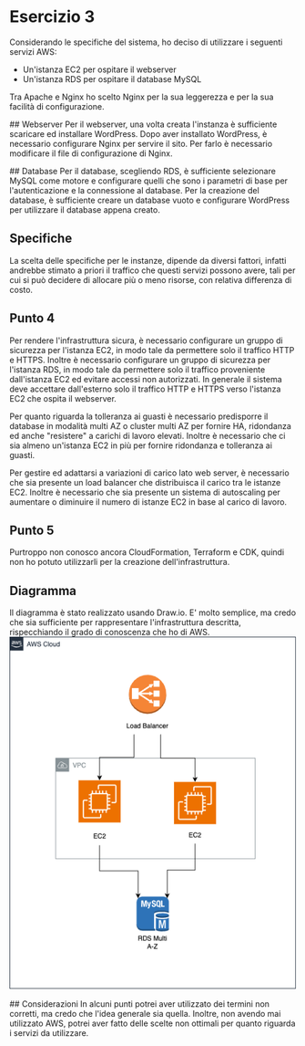 # Esercizio 3
Considerando le specifiche del sistema, ho deciso di utilizzare i seguenti servizi AWS:
* Un'istanza EC2 per ospitare il webserver
* Un'istanza RDS per ospitare il database MySQL

Tra Apache e Nginx ho scelto Nginx per la sua leggerezza e per la sua facilità di configurazione.

## Webserver
Per il webserver, una volta creata l'instanza è sufficiente scaricare ed installare WordPress. Dopo aver installato WordPress, è necessario configurare Nginx per servire il sito. Per farlo è necessario modificare il file di configurazione di Nginx.

## Database
Per il database, scegliendo RDS, è sufficiente selezionare MySQL come motore e configurare quelli che sono i parametri di base per l'autenticazione e la connessione al database. Per la creazione del database, è sufficiente creare un database vuoto e configurare WordPress per utilizzare il database appena creato.

## Specifiche
La scelta delle specifiche per le instanze, dipende da diversi fattori, infatti andrebbe stimato a priori il traffico che questi servizi possono avere, tali per cui si può decidere di allocare più o meno risorse, con relativa differenza di costo.

## Punto 4
Per rendere l'infrastruttura sicura, è necessario configurare un gruppo di sicurezza per l'istanza EC2, in modo tale da permettere solo il traffico HTTP e HTTPS. Inoltre è necessario configurare un gruppo di sicurezza per l'istanza RDS, in modo tale da permettere solo il traffico proveniente dall'istanza EC2 ed evitare accessi non autorizzati. In generale il sistema deve accettare dall'esterno solo il traffico HTTP e HTTPS verso l'istanza EC2 che ospita il webserver.

Per quanto riguarda la tolleranza ai guasti è necessario predisporre il database in modalità multi AZ o cluster multi AZ per fornire HA, ridondanza ed anche "resistere" a carichi di lavoro elevati. Inoltre è necessario che ci sia almeno un'istanza EC2 in più per fornire ridondanza e tolleranza ai guasti.

Per gestire ed adattarsi a variazioni di carico lato web server, è necessario che sia presente un load balancer che distribuisca il carico tra le istanze EC2. Inoltre è necessario che sia presente un sistema di autoscaling per aumentare o diminuire il numero di istanze EC2 in base al carico di lavoro.

## Punto 5
Purtroppo non conosco ancora CloudFormation, Terraform e CDK, quindi non ho potuto utilizzarli per la creazione dell'infrastruttura.

## Diagramma
Il diagramma è stato realizzato usando Draw.io. E' molto semplice, ma credo che sia sufficiente per rappresentare l'infrastruttura descritta, rispecchiando il grado di conoscenza che ho di AWS.
![Diagramma](diagram_aws.png)

## Considerazioni
In alcuni punti potrei aver utilizzato dei termini non corretti, ma credo che l'idea generale sia quella. Inoltre, non avendo mai utilizzato AWS, potrei aver fatto delle scelte non ottimali per quanto riguarda i servizi da utilizzare.
